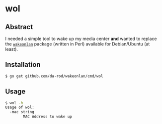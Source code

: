 # wol

## Abstract

I needed a simple tool to wake up my media center **and** wanted to replace the [`wakeonlan`](https://github.com/jpoliv/wakeonlan) package (written in Perl) available for Debian/Ubuntu (at least).

## Installation

```bash
$ go get github.com/da-rod/wakeonlan/cmd/wol

```

## Usage

```bash
$ wol -h
Usage of wol:
  -mac string
        MAC Address to wake up
```
